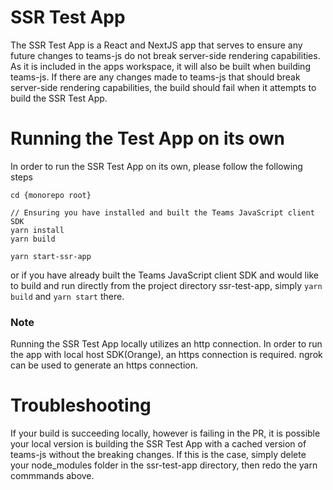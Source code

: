 # SSR Test App

The SSR Test App is a React and NextJS app that serves to ensure any future changes to teams-js do not break server-side rendering capabilities. As it is included in the apps workspace, it will also be built when building teams-js.
If there are any changes made to teams-js that should break server-side rendering capabilities, the build should fail when it attempts to build the SSR Test App.

# Running the Test App on its own

In order to run the SSR Test App on its own, please follow the following steps

```
cd {monorepo root}

// Ensuring you have installed and built the Teams JavaScript client SDK
yarn install
yarn build

yarn start-ssr-app
```

or if you have already built the Teams JavaScript client SDK and would like to build and run directly from the project directory ssr-test-app, simply `yarn build` and `yarn start` there.

### Note

Running the SSR Test App locally utilizes an http connection. In order to run the app with local host SDK(Orange), an https connection is required. ngrok can be used to generate an https connection.

# Troubleshooting

If your build is succeeding locally, however is failing in the PR, it is possible your local version is building the SSR Test App with a cached version of teams-js without the breaking changes. If this is the case,
simply delete your node_modules folder in the ssr-test-app directory, then redo the yarn commmands above.
